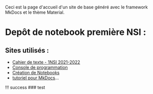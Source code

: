 Ceci est la page d'accueil d'un site de base généré avec le framework MkDocs et le thème Material.

# Depôt de notebook première NSI :

## Sites utilisés :
- [Cahier de texte - 1NSI 2021-2022](https://ericecmorlaix.github.io/1NSI_2021-2022/)
- [Console de programmation](https://console.basthon.fr/)
- [Création de Notebooks](https://notebook.basthon.fr/)
- [tutoriel pour MkDocs](https://github.com/ericECmorlaix/adn-Tutoriel_site_web)...


!!! success
    ### test